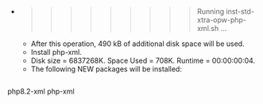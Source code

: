 * >>>>>>>>> Running inst-std-xtra-opw-php-xml.sh ...
  * After this operation, 490 kB of additional disk space will be used.
  * Install php-xml.
  * Disk size = 6837268K. Space Used = 708K. Runtime = 00:00:00:04.
  * The following NEW packages will be installed:
  ```bash
php8.2-xml php-xml
  ```
